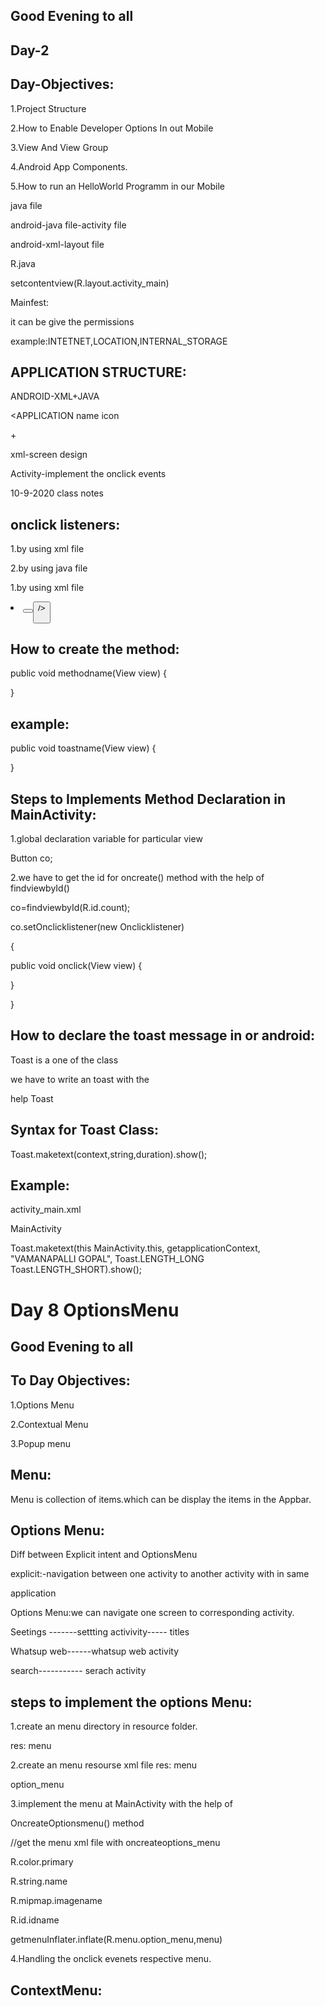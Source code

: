 
Good Evening to all
------------------
Day-2
-------------------
Day-Objectives:
--------------------
1.Project Structure

2.How to Enable Developer Options In out Mobile

3.View And View Group

4.Android App Components.

5.How to run an HelloWorld Programm in our Mobile

java file

android-java file-activity file

android-xml-layout file

R.java


setcontentview(R.layout.activity_main)

Mainfest:

it can be give the permissions

example:INTETNET,LOCATION,INTERNAL_STORAGE

<uses-permission android:name="android.permission.INTERNET"/>

APPLICATION STRUCTURE:
----------------------
ANDROID-XML+JAVA

<Mainfest>

<give permissions>

<APPLICATION
name
icon
>
<Activity>
<Intent_Filter>
<java file>+<xml file>
</Intent_Filter>
</Activity>
</APPLICATION>

</Mainfest>

xml-screen design

Activity-implement the onclick events

10-9-2020 class notes


onclick listeners:
------------------

1.by using xml file

2.by using java file

1.by using xml file

<Li
w
h
o>
<Button
android:onclick="toastname"--alr+enter
w
h
/>
<Textview/>
<Button
android:"@+id/count"

/>
</Li>

How to create the method:
--------------------------

public void methodname(View view)
{

}

example:
---------
public void toastname(View view)
{

}

Steps to Implements Method Declaration in MainActivity:
----------------------------------------------
1.global declaration variable for particular view

Button co;

2.we have to get the id for oncreate() method
with the help of findviewbyId()

co=findviewbyId(R.id.count);

co.setOnclicklistener(new Onclicklistener)

{

   public void onclick(View view)
   {
   
   }

}

How to declare the toast message in or android:
----------------------------------------

Toast is a one of the class

we have to write an toast with the

help Toast


Syntax for Toast Class:
------------------------

Toast.maketext(context,string,duration).show();

Example:
--------
activity_main.xml

MainActivity

Toast.maketext(this
                MainActivity.this,
				getapplicationContext,
				"VAMANAPALLI GOPAL",
				Toast.LENGTH_LONG
				Toast.LENGTH_SHORT).show();



# Day 8 OptionsMenu

Good Evening to all
-------------------

To Day Objectives:
------------------

1.Options Menu

2.Contextual Menu

3.Popup menu

Menu:
----
Menu is collection of items.which can be display the items in the Appbar.


Options Menu:
------------

Diff between Explicit intent and OptionsMenu

explicit:-navigation between one activity to another activity with in same 

application


Options Menu:we can navigate one screen to corresponding activity.


Seetings -------settting activivity----- titles

Whatsup web------whatsup web activity

search----------- serach activity


steps to implement the options Menu:
-----------------------------------

1.create an menu directory in resource folder.

res:
menu

2.create an menu resourse xml file
res:
menu

option_menu

   
<menu>

 <item
android:title="settings"
android:id="@+id/m1"/>


</menu>


3.implement the menu at MainActivity with the help of

OncreateOptionsmenu() method


//get the menu xml file with oncreateoptions_menu

R.color.primary

R.string.name

R.mipmap.imagename

R.id.idname

getmenuInflater.inflate(R.menu.option_menu,menu)



4.Handling the onclick evenets respective menu.



ContextMenu:
-----------












































